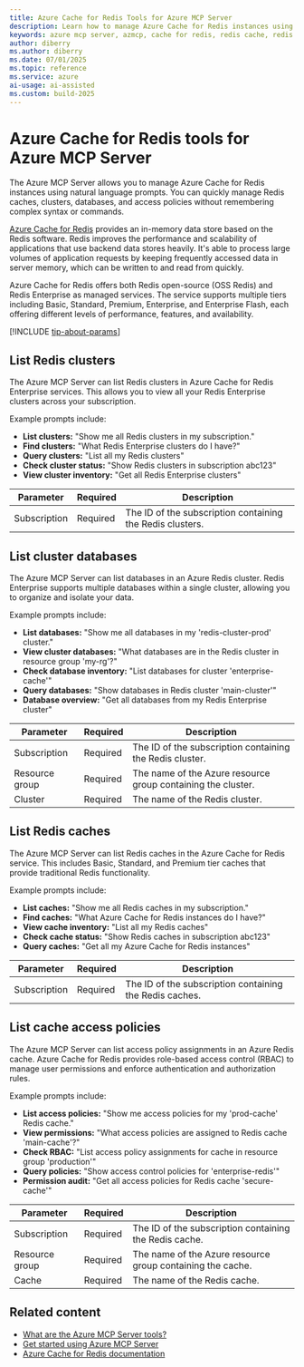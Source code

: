 ```yaml
---
title: Azure Cache for Redis Tools for Azure MCP Server
description: Learn how to manage Azure Cache for Redis instances using the Azure MCP Server with natural language prompts. Discover tools for Redis clusters, databases, caches, and access policies.
keywords: azure mcp server, azmcp, cache for redis, redis cache, redis cluster, redis enterprise
author: diberry
ms.author: diberry
ms.date: 07/01/2025
ms.topic: reference
ms.service: azure
ai-usage: ai-assisted
ms.custom: build-2025
---
```


# Azure Cache for Redis tools for Azure MCP Server

The Azure MCP Server allows you to manage Azure Cache for Redis instances using natural language prompts. You can quickly manage Redis caches, clusters, databases, and access policies without remembering complex syntax or commands.

[Azure Cache for Redis](/azure/azure-cache-for-redis/cache-overview) provides an in-memory data store based on the Redis software. Redis improves the performance and scalability of applications that use backend data stores heavily. It's able to process large volumes of application requests by keeping frequently accessed data in server memory, which can be written to and read from quickly.

Azure Cache for Redis offers both Redis open-source (OSS Redis) and Redis Enterprise as managed services. The service supports multiple tiers including Basic, Standard, Premium, Enterprise, and Enterprise Flash, each offering different levels of performance, features, and availability.

[!INCLUDE [tip-about-params](../includes/tools/parameter-consideration.md)]

## List Redis clusters

The Azure MCP Server can list Redis clusters in Azure Cache for Redis Enterprise services. This allows you to view all your Redis Enterprise clusters across your subscription.

Example prompts include:

- **List clusters:** "Show me all Redis clusters in my subscription."
- **Find clusters:** "What Redis Enterprise clusters do I have?"
- **Query clusters:** "List all my Redis clusters"
- **Check cluster status:** "Show Redis clusters in subscription abc123"
- **View cluster inventory:** "Get all Redis Enterprise clusters"

| Parameter | Required | Description |
| --- | --- | --- |
| Subscription | Required | The ID of the subscription containing the Redis clusters. |

## List cluster databases

The Azure MCP Server can list databases in an Azure Redis cluster. Redis Enterprise supports multiple databases within a single cluster, allowing you to organize and isolate your data.

Example prompts include:

- **List databases:** "Show me all databases in my 'redis-cluster-prod' cluster."
- **View cluster databases:** "What databases are in the Redis cluster in resource group 'my-rg'?"
- **Check database inventory:** "List databases for cluster 'enterprise-cache'"
- **Query databases:** "Show databases in Redis cluster 'main-cluster'"
- **Database overview:** "Get all databases from my Redis Enterprise cluster"

| Parameter | Required | Description |
| --- | --- | --- |
| Subscription | Required | The ID of the subscription containing the Redis cluster. |
| Resource group | Required | The name of the Azure resource group containing the cluster. |
| Cluster | Required | The name of the Redis cluster. |

## List Redis caches

The Azure MCP Server can list Redis caches in the Azure Cache for Redis service. This includes Basic, Standard, and Premium tier caches that provide traditional Redis functionality.

Example prompts include:

- **List caches:** "Show me all Redis caches in my subscription."
- **Find caches:** "What Azure Cache for Redis instances do I have?"
- **View cache inventory:** "List all my Redis caches"
- **Check cache status:** "Show Redis caches in subscription abc123"
- **Query caches:** "Get all my Azure Cache for Redis instances"

| Parameter | Required | Description |
| --- | --- | --- |
| Subscription | Required | The ID of the subscription containing the Redis caches. |

## List cache access policies

The Azure MCP Server can list access policy assignments in an Azure Redis cache. Azure Cache for Redis provides role-based access control (RBAC) to manage user permissions and enforce authentication and authorization rules.

Example prompts include:

- **List access policies:** "Show me access policies for my 'prod-cache' Redis cache."
- **View permissions:** "What access policies are assigned to Redis cache 'main-cache'?"
- **Check RBAC:** "List access policy assignments for cache in resource group 'production'"
- **Query policies:** "Show access control policies for 'enterprise-redis'"
- **Permission audit:** "Get all access policies for Redis cache 'secure-cache'"

| Parameter | Required | Description |
| --- | --- | --- |
| Subscription | Required | The ID of the subscription containing the Redis cache. |
| Resource group | Required | The name of the Azure resource group containing the cache. |
| Cache | Required | The name of the Redis cache. |

## Related content

- [What are the Azure MCP Server tools?](index.md)
- [Get started using Azure MCP Server](../get-started.md)
- [Azure Cache for Redis documentation](/azure/azure-cache-for-redis/)
